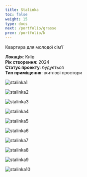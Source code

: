 ```yaml
---
title: Stalinka
toc: false
weight: 15
type: docs
next: /portfolio/grasse
prev: /portfolio/k
---
```


Квартира для молодої сімʼї

**Локація**: Київ\
**Рік створення**: 2024\
**Статус проекту**: будується\
**Тип приміщення**: житлові простори

![stalinka1](1.jpg)

![stalinka2](2.jpg)

![stalinka3](3.jpg)

![stalinka4](4.jpg)

![stalinka5](5.jpg)

![stalinka6](6.jpg)

![stalinka7](7.jpg)

![stalinka8](8.jpg)

![stalinka9](9.jpg)

![stalinka10](10.jpg)